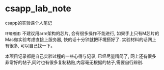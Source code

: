 # csapp_lab_note

csapp的实验课个人笔记

`环境搭建`: 不建议用arm架构的芯片, 会有很多操作不能进行, 如果手上只有M芯片的Mac做实验考虑直接上服务器, 快的话十分钟就把环境搭好了. 实验材料的话网上有很多, 可以自己找一下。

本项目记录都是自己实验过程的一些心得与记录, 已经尽量精简了, 网上还有很多非常好的帖子,同时也有很多复制粘贴,内容毫无根据的帖子,需要自行辨别. 
